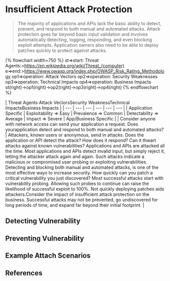 # Insufficient Attack Protection

> The majority of applications and APIs lack the basic ability to detect, prevent, and respond to both manual and automated attacks. Attack protection goes far beyond basic input validation and involves automatically detecting, logging, responding, and even blocking exploit attempts. Application owners also need to be able to deploy patches quickly to protect against attacks.

{% flowchart width=750 %}
st=>start: Threat Agents:>https://en.wikipedia.org/wiki/Threat_(computer)
e=>end:>https://www.owasp.org/index.php/OWASP_Risk_Rating_Methodology
op1=>operation: Attack Vectors
op2=>operation: Security Weaknesses
op3=>operation: Technical Impacts
op4=>operation: Business Impacts
st(right)->op1(right)->op2(right)->op3(right)->op4(right)
{% endflowchart %}

| Threat Agents <td>Attack Vectors</td><td colspan="2">Security Weakness</td><td>Technical Impacts</td><td>Business Impacts</td> |
| --- | --- | --- | --- | --- | --- |
| Application Specific | Exploitability => Easy | Prevalence => Common | Detectability => Average | Impact => Severe | App/Business Specific |
| Consider anyone with network access can send your application a request. Does yourapplication detect and respond to both manual and automated attacks? | Attackers, known users or anonymous, send in attacks. Does the application or API detect the attack? How does it respond? Can it thwart attacks against known vulnerabilities? <td colspan="2">Applications and APIs are attacked all the time. Most applications and APIs detect invalid input, but simply reject it, letting the attacker attack again and again. Such attacks indicate a malicious or compromised user probing or exploiting vulnerabilities. Detecting and blocking both manual and automated attacks, is one of the most effective ways to increase security. How quickly can you patch a critical vulnerability you just discovered?</td> <td>Most successful attacks start with vulnerability probing. Allowing such probes to continue can raise the likelihood of successful exploit to 100%. Not quickly deploying patches aids attackers.</td><td>Consider the impact of insufficient attack protection on the business. Successful attacks may not be prevented, go undiscovered for long periods of time, and expand far beyond their initial footprint.</td> |

## Detecting Vulnerability



## Preventing Vulnerability



## Example Attach Scenarios


## References

